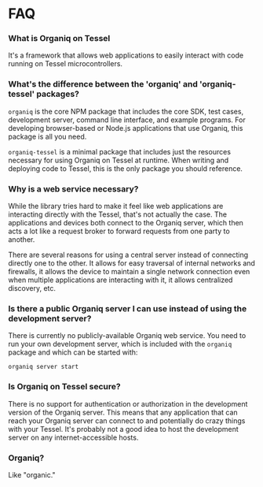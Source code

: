 # FAQ

### What is Organiq on Tessel

It's a framework that allows web applications to easily interact with code running on Tessel microcontrollers.

### What's the difference between the 'organiq' and 'organiq-tessel' packages?

`organiq` is the core NPM package that includes the core SDK, test cases, development server, command line interface, and example programs. For developing browser-based or Node.js applications that use Organiq, this package is all you need.

`organiq-tessel` is a minimal package that includes just the resources necessary for using Organiq on Tessel at runtime. When writing and deploying code to Tessel, this is the only package you should reference.

### Why is a web service necessary?

While the library tries hard to make it feel like web applications are interacting directly with the Tessel, that's not actually the case. The applications and devices both connect to the Organiq server, which then acts a lot like a request broker to forward requests from one party to another.

There are several reasons for using a central server instead of connecting directly one to the other. It allows for easy traversal of internal networks and firewalls, it allows the device to maintain a single network connection even when multiple applications are interacting with it, it allows centralized discovery, etc.

### Is there a public Organiq server I can use instead of using the development server?

There is currently no publicly-available Organiq web service. You need to run your own development server, which is included with the `organiq` package and which can be started with:

    organiq server start 

### Is Organiq on Tessel secure?

There is no support for authentication or authorization in the development version of the Organiq server. This means that any application that can reach your Organiq server can connect to and potentially do crazy things with your Tessel. It's probably not a good idea to host the development server on any internet-accessible hosts.

### Organiq?

Like "organic."

